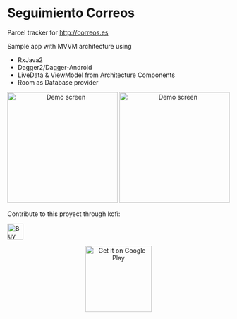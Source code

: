 # Seguimiento Correos
Parcel tracker for http://correos.es

Sample app with MVVM architecture using

* RxJava2
* Dagger2/Dagger-Android
* LiveData & ViewModel from Architecture Components
* Room as Database provider

<p align="center">
  <img alt="Demo screen" src="./device-2018-04-20-134010.png" width="250" />
  <img alt="Demo screen" src="./device-2018-04-20-134016.png" width="250" />
</p>

Contribute to this proyect through kofi:

<a href='https://ko-fi.com/W7W31AP33' target='_blank'><img height='36' style='border:0px;height:36px;' src='https://az743702.vo.msecnd.net/cdn/kofi2.png?v=2' border='0' alt='Buy Me a Coffee at ko-fi.com' /></a>

<p align="center">
<a href='http://play.google.com/store/apps/details?id=net.kelmer.correostracker&pcampaignid=pcampaignidMKT-Other-global-all-co-prtnr-py-PartBadge-Mar2515-1'><img width="150" alt='Get it on Google Play' src='https://play.google.com/intl/en_us/badges/static/images/badges/en_badge_web_generic.png'/></a>
</p>
